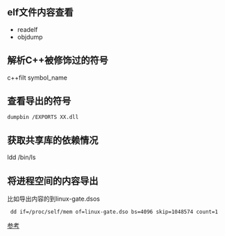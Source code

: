 ## elf文件内容查看

- readelf
- objdump

## 解析C++被修饰过的符号

c++filt symbol_name

## 查看导出的符号

```dumpbin /EXPORTS XX.dll```

## 获取共享库的依赖情况

ldd  /bin/ls

## 将进程空间的内容导出

比如导出内容的到linux-gate.dsos

``` dd if=/proc/self/mem of=linux-gate.dso bs=4096 skip=1048574 count=1```



[参考](https://blog.csdn.net/zqixiao_09/article/details/50783007)

